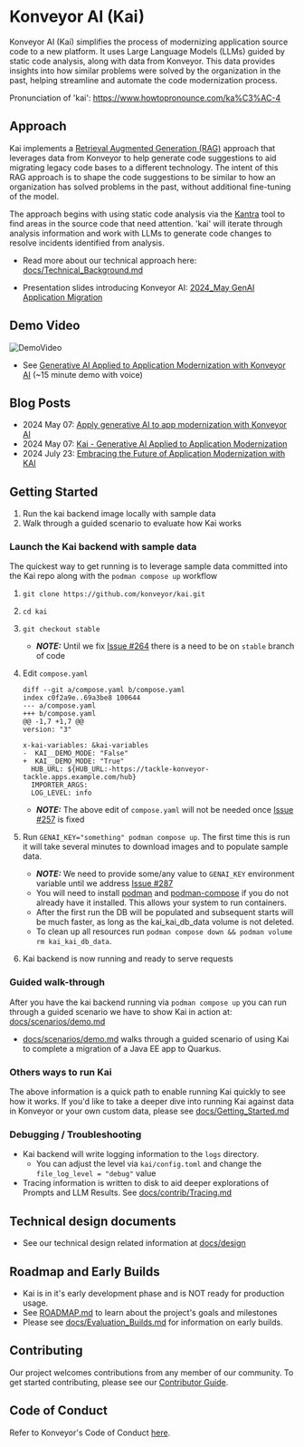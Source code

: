 # Konveyor AI (Kai)

Konveyor AI (Kai) simplifies the process of modernizing application source code to a new platform. It uses Large Language Models (LLMs) guided by static code analysis, along with data from Konveyor. This data provides insights into how similar problems were solved by the organization in the past, helping streamline and automate the code modernization process.

Pronunciation of 'kai': https://www.howtopronounce.com/ka%C3%AC-4

## Approach

Kai implements a [Retrieval Augmented Generation (RAG)](https://arxiv.org/abs/2005.11401) approach that leverages data from Konveyor to help generate code suggestions to aid migrating legacy code bases to a different technology. The intent of this RAG approach is to shape the code suggestions to be similar to how an organization has solved problems in the past, without additional fine-tuning of the model.

The approach begins with using static code analysis via the [Kantra](https://github.com/konveyor/kantra) tool to find areas in the source code that need attention. 'kai' will iterate through analysis information and work with LLMs to generate code changes to resolve incidents identified from analysis.

- Read more about our technical approach here: [docs/Technical_Background.md](docs/design/Technical_Background.md)

- Presentation slides introducing Konveyor AI: [2024_May GenAI Application Migration](https://docs.google.com/presentation/d/1awMdp5hHC6L4Xc_uY6Kj4XiskAArDGPhyQRBI6GJUAo/edit#slide=id.g28c0e0d2936_0_621)

## Demo Video

![DemoVideo](/docs/images/Kai_April_26c.gif)

- See [Generative AI Applied to Application Modernization with Konveyor AI](https://www.youtube.com/watch?v=aE8qNY2m4v4) (~15 minute demo with voice)

## Blog Posts

- 2024 May 07: [Apply generative AI to app modernization with Konveyor AI](https://developers.redhat.com/articles/2024/05/07/modernize-apps-konveyor-ai)
- 2024 May 07: [Kai - Generative AI Applied to Application Modernization](https://www.konveyor.io/blog/kai-deep-dive-2024/)
- 2024 July 23: [Embracing the Future of Application Modernization with KAI](https://shaaf.dev/post/2024-07-23-embracing-the-future-of-app-mod-with-konveyor-ai/)

## Getting Started

1. Run the kai backend image locally with sample data
2. Walk through a guided scenario to evaluate how Kai works

### Launch the Kai backend with sample data

The quickest way to get running is to leverage sample data committed into the Kai repo along with the `podman compose up` workflow

1.  `git clone https://github.com/konveyor/kai.git`
1.  `cd kai`
1.  `git checkout stable`
    - **_NOTE:_** Until we fix [Issue #264](https://github.com/konveyor/kai/issues/264) there is a need to be on `stable` branch of code
1.  Edit `compose.yaml`

        diff --git a/compose.yaml b/compose.yaml
        index c0f2a9e..69a3be8 100644
        --- a/compose.yaml
        +++ b/compose.yaml
        @@ -1,7 +1,7 @@
        version: "3"

        x-kai-variables: &kai-variables
        -  KAI__DEMO_MODE: "False"
        +  KAI__DEMO_MODE: "True"
          HUB_URL: ${HUB_URL:-https://tackle-konveyor-tackle.apps.example.com/hub}
          IMPORTER_ARGS:
          LOG_LEVEL: info

    - **_NOTE:_** The above edit of `compose.yaml` will not be needed once [Issue #257](https://github.com/konveyor/kai/issues/257) is fixed

1.  Run `GENAI_KEY="something" podman compose up`. The first time this is run it will take several minutes to download images and to populate sample data.
    - **_NOTE:_** We need to provide some/any value to `GENAI_KEY` environment variable until we address [Issue #287](https://github.com/konveyor/kai/issues/287)
    - You will need to install [podman](https://podman.io/docs/installation) and [podman-compose](https://github.com/containers/podman-compose?tab=readme-ov-file#installation) if you do not already have it installed. This allows your system to run containers.
    - After the first run the DB will be populated and subsequent starts will be much faster, as long as the kai_kai_db_data volume is not deleted.
    - To clean up all resources run `podman compose down && podman volume rm kai_kai_db_data`.
1.  Kai backend is now running and ready to serve requests

### Guided walk-through

After you have the kai backend running via `podman compose up` you can run through a guided scenario we have to show Kai in action at: [docs/scenarios/demo.md](docs/scenarios/demo.md)

- [docs/scenarios/demo.md](docs/scenarios/demo.md) walks through a guided scenario of using Kai to complete a migration of a Java EE app to Quarkus.

### Others ways to run Kai

The above information is a quick path to enable running Kai quickly to see how it works. If you'd like to take a deeper dive into running Kai against data in Konveyor or your own custom data, please see [docs/Getting_Started.md](docs/Getting_Started.md)

### Debugging / Troubleshooting

- Kai backend will write logging information to the `logs` directory.
  - You can adjust the level via `kai/config.toml` and change the `file_log_level = "debug"` value
- Tracing information is written to disk to aid deeper explorations of Prompts and LLM Results. See [docs/contrib/Tracing.md](docs/contrib/Tracing.md)

## Technical design documents

- See our technical design related information at [docs/design](docs/design)

## Roadmap and Early Builds

- Kai is in it's early development phase and is NOT ready for production usage.
- See [ROADMAP.md](ROADMAP.md) to learn about the project's goals and milestones
- Please see [docs/Evaluation_Builds.md](docs/Evaluation_Builds.md) for information on early builds.

## Contributing

Our project welcomes contributions from any member of our community. To get
started contributing, please see our [Contributor Guide](CONTRIBUTING.md).

## Code of Conduct

Refer to Konveyor's Code of Conduct [here](https://github.com/konveyor/community/blob/main/CODE_OF_CONDUCT.md).

